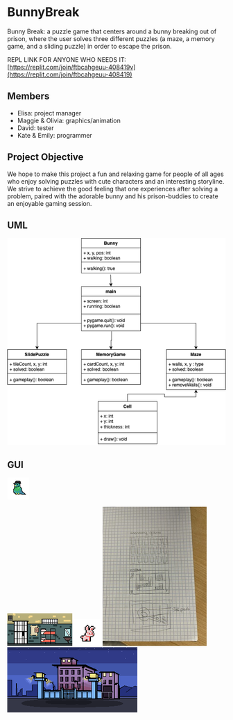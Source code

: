 # BunnyBreak
Bunny Break: a puzzle game that centers around a bunny breaking out of prison, where the user solves three different puzzles (a maze, a memory game, and a sliding puzzle) in order to escape the prison.

REPL LINK FOR ANYONE WHO NEEDS IT: [https://replit.com/join/ftbcahgeuu-408419v](https://replit.com/join/ftbcahgeuu-408419)

## Members
- Elisa: project manager
- Maggie & Olivia: graphics/animation
- David: tester
- Kate & Emily: programmer

## Project Objective
We hope to make this project a fun and relaxing game for people of all ages who enjoy solving puzzles with cute characters and an interesting storyline. We strive to achieve the good feeling that one experiences after solving a problem, paired with the adorable bunny and his prison-buddies to create an enjoyable gaming session.

## UML
![UML](https://github.com/9606841/BunnyPrisonGame/blob/main/images/BunnyPrison%20UML.png)

## GUI
![Mafia Bird GUI](https://github.com/9606841/BunnyPrisonGame/blob/main/images/MafiaBird.png)

![Cell GUI](https://github.com/9606841/BunnyPrisonGame/blob/main/images/BackgroundPix.png?raw=true)
![Bunny Idle GUI](https://github.com/9606841/BunnyPrisonGame/blob/main/images/Bunny%20Idle.gif?raw=true)
![PuzzleGUI](https://github.com/9606841/BunnyPrisonGame/blob/main/images/PuzzleGUI.jpeg?raw=true)
![Prison Background](https://github.com/9606841/BunnyPrisonGame/blob/main/images/PrisonBackground.png?raw=true)
